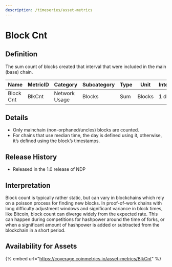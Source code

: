 ```yaml
---
description: /timeseries/asset-metrics
---
```


# Block Cnt

## Definition

The sum count of blocks created that interval that were included in the main (base) chain.

| Name      | MetricID | Category      | Subcategory | Type | Unit   | Interval |
| --------- | -------- | ------------- | ----------- | ---- | ------ | -------- |
| Block Cnt | BlkCnt   | Network Usage | Blocks      | Sum  | Blocks | 1 day    |

## Details

* Only mainchain (non-orphaned/uncles) blocks are counted.
* For chains that use median time, the day is defined using it, otherwise, it’s defined using the block’s timestamps.

## Release History

* Released in the 1.0 release of NDP

## Interpretation

Block count is typically rather static, but can vary in blockchains which rely on a poisson process for finding new blocks. In proof-of-work chains with long difficulty adjustment windows and significant variance in block times, like Bitcoin, block count can diverge widely from the expected rate. This can happen during competitions for hashpower around the time of forks, or when a significant amount of hashpower is added or subtracted from the blockchain in a short period.

## Availability for Assets

{% embed url="https://coverage.coinmetrics.io/asset-metrics/BlkCnt" %}
